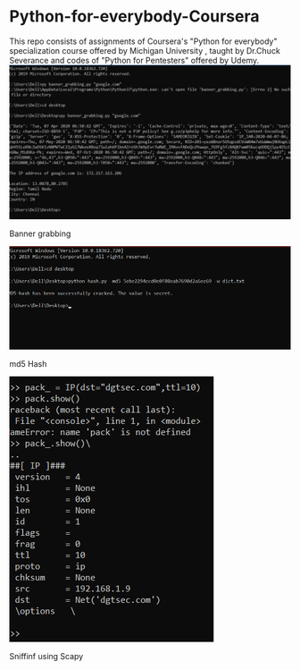 # Python-for-everybody-Coursera
This repo consists of assignments of Coursera's "Python for everybody" specialization course offered by Michigan University , taught by Dr.Chuck Severance and codes of  "Python for Pentesters" offered by Udemy.
![](Python%20for%20Pentesters/banner%20grabbing.PNG)

Banner grabbing

![](Python%20for%20Pentesters/md5.PNG)

md5 Hash

![](Python%20for%20Pentesters/scapy1.PNG)

Sniffinf using Scapy

